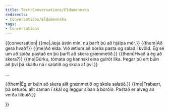 ```yaml
---
title: Text:Conversations/Eldamennska
redirects:
- Conversations/Eldamennska
tags:
- Conversations
---
```


{{conversation|
{{me|Jæja ástin mín, nú þarft þú að hjálpa mér.}}
{{them|Að gera hvað?}}
{{me|Að elda. Við ætlum að borða pasta og salad í kvöld. Ég sé um að sjóða pastað en þú þarft að skera grænmetið.}}
{{them|Hvað á ég að skera?}}
{{me|Gúrku, tómata og kannski eina gulrót líka. Þegar þú ert búin að því þá skaltu ná í salatið og skola af því.}}

...

{{them|Ég er búin að skera allt grænmetið og skola salatið.}}
{{me|Frábært, þá seturðu allt saman í skál og leggur síðan á borðið. Pastað er alveg að verða tilbúið.}}

}}